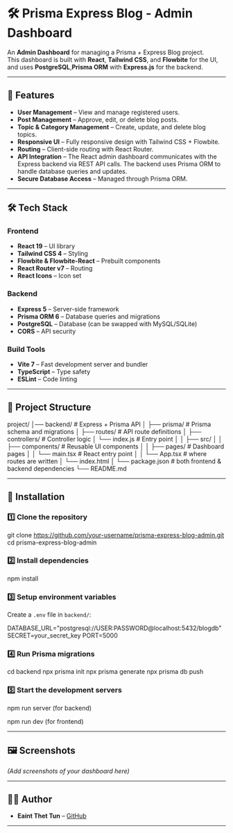 # 🛠 Prisma Express Blog - Admin Dashboard

An **Admin Dashboard** for managing a Prisma + Express Blog project.  
This dashboard is built with **React**, **Tailwind CSS**, and **Flowbite** for the UI,  
and uses **PostgreSQL**,**Prisma ORM** with **Express.js** for the backend.

---

## 📌 Features

- **User Management** – View and manage registered users.
- **Post Management** – Approve, edit, or delete blog posts.
- **Topic & Category Management** – Create, update, and delete blog topics.
- **Responsive UI** – Fully responsive design with Tailwind CSS + Flowbite.
- **Routing** – Client-side routing with React Router.
- **API Integration** – The React admin dashboard communicates with the Express backend via REST API calls. The backend uses Prisma ORM to handle database queries and updates.
- **Secure Database Access** – Managed through Prisma ORM.

---

## 🛠 Tech Stack

### Frontend

- **React 19** – UI library
- **Tailwind CSS 4** – Styling
- **Flowbite & Flowbite-React** – Prebuilt components
- **React Router v7** – Routing
- **React Icons** – Icon set

### Backend

- **Express 5** – Server-side framework
- **Prisma ORM 6** – Database queries and migrations
- **PostgreSQL** – Database (can be swapped with MySQL/SQLite)
- **CORS** – API security

### Build Tools

- **Vite 7** – Fast development server and bundler
- **TypeScript** – Type safety
- **ESLint** – Code linting

---

## 📂 Project Structure

project/
│── backend/ # Express + Prisma API
│ ├── prisma/ # Prisma schema and migrations
│ ├── routes/ # API route definitions
│ ├── controllers/ # Controller logic
│ └── index.js # Entry point
│
│ ├── src/
│ │ ├── components/ # Reusable UI components
│ │ ├── pages/ # Dashboard pages
│ │ └── main.tsx # React entry point
│ │ └── App.tsx # where routes are written
│ └── index.html
│
└── package.json # both frontend & backend dependencies
└── README.md

---

## 🚀 Installation

### 1️⃣ Clone the repository

git clone https://github.com/your-username/prisma-express-blog-admin.git
cd prisma-express-blog-admin

### 2️⃣ Install dependencies

npm install

### 3️⃣ Setup environment variables

Create a `.env` file in `backend/`:

DATABASE_URL="postgresql://USER:PASSWORD@localhost:5432/blogdb"
SECRET=your_secret_key
PORT=5000

### 4️⃣ Run Prisma migrations

cd backend
npx prisma init
npx prisma generate
npx prisma db push

### 5️⃣ Start the development servers

npm run server (for backend)

npm run dev (for frontend)

---

## 🖼 Screenshots

_(Add screenshots of your dashboard here)_

---

## 👨‍💻 Author

- **Eaint Thet Tun** – [GitHub](https://github.com/eaintthettun/prisma-express-blog-admin-dashboard.git)

---
